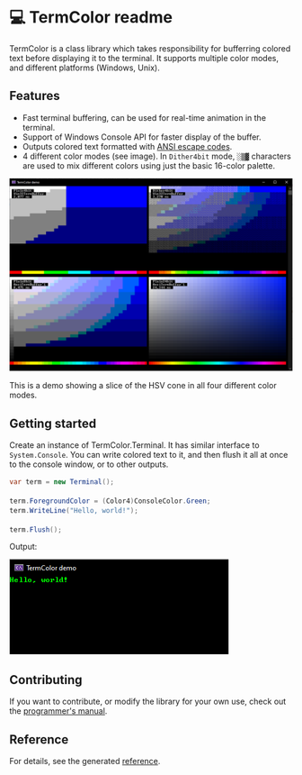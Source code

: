 
# 💻 TermColor readme

TermColor is a class library which takes responsibility for bufferring colored text
before displaying it to the terminal. It supports multiple color modes, and different
platforms (Windows, Unix).

## Features

- Fast terminal buffering, can be used for real-time animation in the terminal.
- Support of Windows Console API for faster display of the buffer.
- Outputs colored text formatted with [ANSI escape codes](https://en.wikipedia.org/wiki/ANSI_escape_code).
- 4 different color modes (see image). In `Dither4bit` mode, `░▒▓` characters are used to mix different colors using just the basic 16-color palette.

![Demo](images/demo.png)

This is a demo showing a slice of the HSV cone in all four different color modes.

## Getting started

Create an instance of TermColor.Terminal. It has similar interface to `System.Console`.
You can write colored text to it, and then flush it all at once to the console window,
or to other outputs.

```cs
var term = new Terminal();

term.ForegroundColor = (Color4)ConsoleColor.Green;
term.WriteLine("Hello, world!");

term.Flush();
```

Output:

![Hello world](images/hello_world.png)

## Contributing

If you want to contribute, or modify the library for your own use,
check out the [programmer's manual](https://muph0.github.io/termcolor/md_contrib.html).

## Reference

For details, see the generated [reference](https://muph0.github.io/termcolor/).

